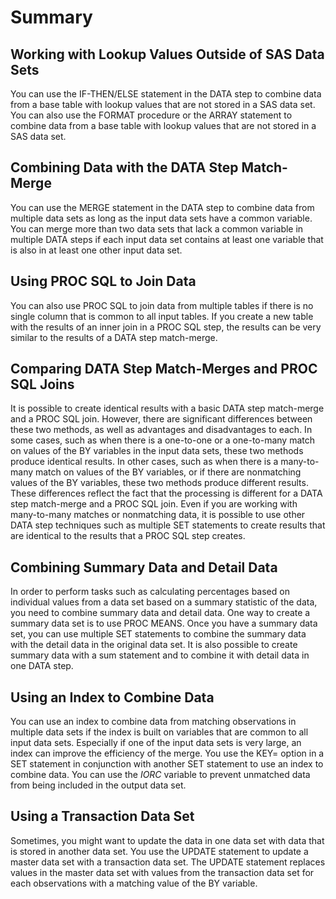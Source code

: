 # Summary


## Working with Lookup Values Outside of SAS Data Sets
You can use the IF-THEN/ELSE statement in the DATA step to combine data from a base table with lookup values that are not stored in a SAS data set. You can also use the FORMAT procedure or the ARRAY statement to combine data from a base table with lookup values that are not stored in a SAS data set.

## Combining Data with the DATA Step Match-Merge
You can use the MERGE statement in the DATA step to combine data from multiple data sets as long as the input data sets have a common variable. You can merge more than two data sets that lack a common variable in multiple DATA steps if each input data set contains at least one variable that is also in at least one other input data set.

## Using PROC SQL to Join Data
You can also use PROC SQL to join data from multiple tables if there is no single column that is common to all input tables. If you create a new table with the results of an inner join in a PROC SQL step, the results can be very similar to the results of a DATA step match-merge.

## Comparing DATA Step Match-Merges and PROC SQL Joins
It is possible to create identical results with a basic DATA step match-merge and a PROC SQL join. However, there are significant differences between these two methods, as well as advantages and disadvantages to each. In some cases, such as when there is a one-to-one or a one-to-many match on values of the BY variables in the input data sets, these two methods produce identical results. In other cases, such as when there is a many-to-many match on values of the BY variables, or if there are nonmatching values of the BY variables, these two methods produce different results. These differences reflect the fact that the processing is different for a DATA step match-merge and a PROC SQL join. Even if you are working with many-to-many matches or nonmatching data, it is possible to use other DATA step techniques such as multiple SET statements to create results that are identical to the results that a PROC SQL step creates.

## Combining Summary Data and Detail Data
In order to perform tasks such as calculating percentages based on individual values from a data set based on a summary statistic of the data, you need to combine summary data and detail data. One way to create a summary data set is to use PROC MEANS. Once you have a summary data set, you can use multiple SET statements to combine the summary data with the detail data in the original data set. It is also possible to create summary data with a sum statement and to combine it with detail data in one DATA step.

## Using an Index to Combine Data
You can use an index to combine data from matching observations in multiple data sets if the index is built on variables that are common to all input data sets. Especially if one of the input data sets is very large, an index can improve the efficiency of the merge. You use the KEY= option in a SET statement in conjunction with another SET statement to use an index to combine data. You can use the _IORC_ variable to prevent unmatched data from being included in the output data set.

## Using a Transaction Data Set
Sometimes, you might want to update the data in one data set with data that is stored in another data set. You use the UPDATE statement to update a master data set with a transaction data set. The UPDATE statement replaces values in the master data set with values from the transaction data set for each observations with a matching value of the BY variable.
